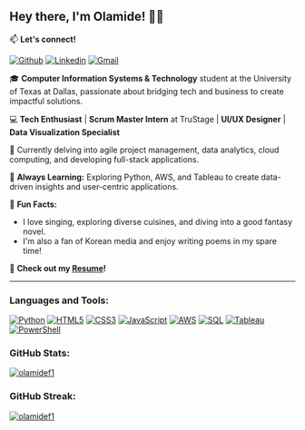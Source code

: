 
## Hey there, I'm Olamide! 👋🏾

📫 **Let's connect!**  <p dir="auto"> <a href="https://github.com/olamidef1"><img src="https://img.shields.io/badge/-Github-000?style=flat&logo=Github&logoColor=white" alt="Github"></a> <a href="https://www.linkedin.com/in/olamidef/" rel="nofollow"><img src="https://img.shields.io/badge/-LinkedIn-blue?style=flat&logo=Linkedin&logoColor=white" alt="Linkedin"></a> <a href="mailto:ofadahunsi1@gmail.com"><img src="https://img.shields.io/badge/-Gmail-c14438?style=flat&logo=Gmail&logoColor=white" alt="Gmail"></a> </p>

🎓 **Computer Information Systems & Technology** student at the University of Texas at Dallas, passionate about bridging tech and business to create impactful solutions.

💻 **Tech Enthusiast** | **Scrum Master Intern** at TruStage | **UI/UX Designer** | **Data Visualization Specialist**

🔭 Currently delving into agile project management, data analytics, cloud computing, and developing full-stack applications.

🌱 **Always Learning:** Exploring Python, AWS, and Tableau to create data-driven insights and user-centric applications.

🎨 **Fun Facts:**  
- I love singing, exploring diverse cuisines, and diving into a good fantasy novel.  
- I'm also a fan of Korean media and enjoy writing poems in my spare time!

📄 **Check out my [Resume](https://docs.google.com/document/d/1YdO2D7D5Lkh_oCWJNDPcNyiR6DPmhhdfxMmWVxn-P-w/edit?usp=sharing)!**

---

### Languages and Tools:
<p align="left">
  <a href="https://www.python.org/" target="_blank"> <img src="https://img.shields.io/badge/Python-3776AB?style=flat&logo=python&logoColor=white" alt="Python" /></a>
  <a href="https://www.w3.org/html/" target="_blank"> <img src="https://img.shields.io/badge/HTML5-E34F26?style=flat&logo=html5&logoColor=white" alt="HTML5" /></a>
  <a href="https://www.w3schools.com/css/" target="_blank"> <img src="https://img.shields.io/badge/CSS3-1572B6?style=flat&logo=css3&logoColor=white" alt="CSS3" /></a>
  <a href="https://www.javascript.com/" target="_blank"> <img src="https://img.shields.io/badge/JavaScript-F7DF1E?style=flat&logo=javascript&logoColor=black" alt="JavaScript" /></a>
  <a href="https://aws.amazon.com/" target="_blank"> <img src="https://img.shields.io/badge/AWS-232F3E?style=flat&logo=amazon-aws&logoColor=white" alt="AWS" /></a>
  <a href="https://www.microsoft.com/en-us/sql-server" target="_blank"> <img src="https://img.shields.io/badge/SQL-CC2927?style=flat&logo=microsoft-sql-server&logoColor=white" alt="SQL" /></a>
  <a href="https://www.tableau.com/" target="_blank"> <img src="https://img.shields.io/badge/Tableau-E97627?style=flat&logo=tableau&logoColor=white" alt="Tableau" /></a>
  <a href="https://docs.microsoft.com/en-us/powershell/" target="_blank"> <img src="https://img.shields.io/badge/PowerShell-5391FE?style=flat&logo=powershell&logoColor=white" alt="PowerShell" /></a>
</p>

### GitHub Stats:

<p align="left">
  <a href="https://github.com/olamidef1"><img align="center" src="https://github-readme-stats.vercel.app/api?username=olamidef1&show_icons=true&locale=en" alt="olamidef1" /></a>
</p>

### GitHub Streak:
<p align="left">
  <a href="https://github-readme-streak-stats.herokuapp.com/?user=olamidef1"><img align="center" src="https://github-readme-streak-stats.herokuapp.com/?user=olamidef1" alt="olamidef1" /></a>
</p>

